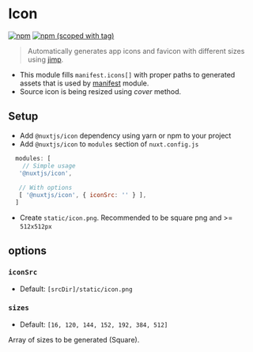 # Icon
[![npm](https://img.shields.io/npm/dt/@nuxtjs/icon.svg?style=flat-square)](https://www.npmjs.com/package/@nuxtjs/icon)
[![npm (scoped with tag)](https://img.shields.io/npm/v/@nuxtjs/icon/latest.svg?style=flat-square)](https://www.npmjs.com/package/@nuxtjs/icon)

> Automatically generates app icons and favicon with different sizes using [jimp](https://github.com/oliver-moran/jimp).

- This module fills `manifest.icons[]` with proper paths to generated assets that is used by [manifest](../manifest) module. 
- Source icon is being resized using *cover* method. 

## Setup
- Add `@nuxtjs/icon` dependency using yarn or npm to your project
- Add `@nuxtjs/icon` to `modules` section of `nuxt.config.js`
```js
  modules: [
    // Simple usage
   '@nuxtjs/icon',
   
   // With options
   [ '@nuxtjs/icon', { iconSrc: '' } ],
  ]
````
- Create `static/icon.png`. Recommended to be square png and >= `512x512px`

## options

### `iconSrc`
- Default: `[srcDir]/static/icon.png`

### `sizes`
- Default: `[16, 120, 144, 152, 192, 384, 512]`

Array of sizes to be generated (Square). 
